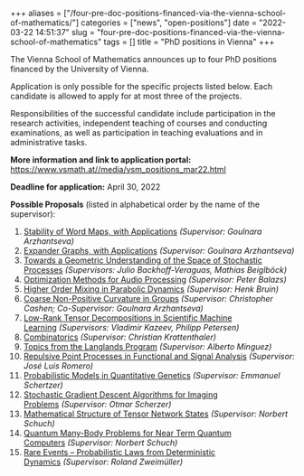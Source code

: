 +++
aliases = ["/four-pre-doc-positions-financed-via-the-vienna-school-of-mathematics/"]
categories = ["news", "open-positions"]
date = "2022-03-22 14:51:37"
slug = "four-pre-doc-positions-financed-via-the-vienna-school-of-mathematics"
tags = []
title = "PhD positions in Vienna"
+++

The Vienna School of Mathematics announces up to four PhD positions
financed by the University of Vienna.

Application is only possible for the specific projects listed below.
Each candidate is allowed to apply for at most three of the projects.

Responsibilities of the successful candidate include participation in
the research activities, independent teaching of courses and conducting
examinations, as well as participation in teaching evaluations and in
administrative tasks.

**More information and link to application portal:**
<https://www.vsmath.at//media/vsm_positions_mar22.html>  
  
**Deadline for application:** April 30, 2022

**Possible Proposals** (listed in alphabetical order by the name of the
supervisor):

1.  [Stability of Word Maps, with Applications](https://www.vsmath.at//media/220301.pdf) *(Supervisor: Goulnara Arzhantseva)*
2.  [Expander Graphs, with Applications](https://www.vsmath.at//media/220302.pdf) *(Supervisor: Goulnara Arzhantseva)*
3.  [Towards a Geometric Understanding of the Space of Stochastic Processes](https://www.vsmath.at//media/220303.pdf) *(Supervisors: Julio Backhoff-Veraguas, Mathias Beiglböck)*
4.  [Optimization Methods for Audio Processing](https://www.vsmath.at//media/220304.pdf) *(Supervisor: Peter Balazs)*
5.  [Higher Order Mixing in Parabolic Dynamics](https://www.vsmath.at//media/220305.pdf) *(Supervisor: Henk Bruin)*
6.  [Coarse Non-Positive Curvature in Groups](https://www.vsmath.at//media/220306.pdf) *(Supervisor: Christopher Cashen; Co-Supervisor: Goulnara Arzhantseva)*
7.  [Low-Rank Tensor Decompositions in Scientific Machine Learning](https://www.vsmath.at//media/220307.pdf) *(Supervisors: Vladimir Kazeev, Philipp Petersen)*
8.  [Combinatorics](https://www.vsmath.at//media/220308.pdf) *(Supervisor: Christian Krattenthaler)*
9.  [Topics from the Langlands Program](https://www.vsmath.at//media/220309.pdf) *(Supervisor: Alberto Mínguez)*
10. [Repulsive Point Processes in Functional and Signal Analysis](https://www.vsmath.at//media/220310.pdf) *(Supervisor: José Luis Romero)*
11. [Probabilistic Models in Quantitative Genetics](https://www.vsmath.at//media/220311.pdf) *(Supervisor: Emmanuel Schertzer)*
12. [Stochastic Gradient Descent Algorithms for Imaging Problems](https://www.vsmath.at//media/220312.pdf) *(Supervisor: Otmar Scherzer)*
13. [Mathematical Structure of Tensor Network States](https://www.vsmath.at//media/220313.pdf) *(Supervisor: Norbert Schuch)*
14. [Quantum Many-Body Problems for Near Term Quantum Computers](https://www.vsmath.at//media/220314.pdf) *(Supervisor: Norbert Schuch)*
15. [Rare Events – Probabilistic Laws from Deterministic Dynamics](https://www.vsmath.at//media/220315.pdf) *(Supervisor: Roland Zweimüller)*
